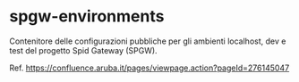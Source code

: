 # spgw-environments

Contenitore delle configurazioni pubbliche per gli ambienti localhost, dev e test del progetto Spid Gateway (SPGW).

Ref.
https://confluence.aruba.it/pages/viewpage.action?pageId=276145047
